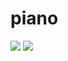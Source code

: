 # piano
<img src="https://s8.uupload.ir/files/screenshot_from_2023-05-04_21-11-27_ds2x.png">
<img src="https://s8.uupload.ir/files/screenshot_from_2023-05-04_21-11-54_3yub.png">
